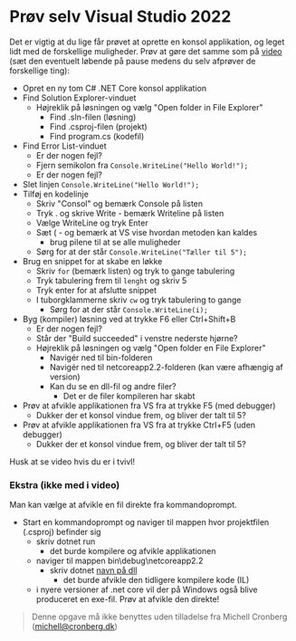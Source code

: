 ﻿# Prøv selv Visual Studio 2022

Det er vigtig at du lige får prøvet at oprette en konsol applikation, og leget 
lidt med de forskellige muligheder. Prøv at gøre det samme 
som på [video](http://cdn.cronberg.dk/kurser/cs/0819_VS2019_Console.mp4) 
(sæt den eventuelt løbende på pause medens du selv afprøver de forskellige ting):

- Opret en ny tom C# .NET Core konsol applikation
- Find Solution Explorer-vinduet
  - Højreklik på løsningen og vælg "Open folder in File Explorer"
    - Find .sln-filen (løsning)
    - Find .csproj-filen (projekt)
    - Find program.cs (kodefil)
- Find Error List-vinduet
  - Er der nogen fejl?
  - Fjern semikolon fra `Console.WriteLine("Hello World!");`
  - Er der nogen fejl?
- Slet linjen `Console.WriteLine("Hello World!");`
- Tilføj en kodelinje
  - Skriv "Consol" og bemærk Console på listen
  - Tryk . og skrive Write - bemærk Writeline på listen
  - Vælge WriteLine og tryk Enter
  - Sæt ( - og bemærk at VS vise hvordan metoden kan kaldes
    - brug pilene til at se alle muligheder
  - Sørg for at der står `Console.WriteLine("Tæller til 5");`
- Brug en snippet for at skabe en løkke
  - Skriv `for` (bemærk listen) og tryk to gange tabulering
  - Tryk tabulering frem til `lenght` og skriv 5
  - Tryk enter for at afslutte snippet
  - I tuborgklammerne skriv `cw` og tryk tabulering to gange
    - Sørg for at der står `Console.WriteLine(i);`
- Byg (kompiler) løsning ved at trykke F6 eller Ctrl+Shift+B
  - Er der nogen fejl?
  - Står der "Build succeeded" i venstre nederste hjørne?
  - Højreklik på løsningen og vælg "Open folder en File Explorer"
    - Navigér ned til bin-folderen
    - Navigér ned til netcoreapp2.2-folderen (kan være afhængig af version)
    - Kan du se en dll-fil og andre filer?
      - Det er de filer kompileren har skabt
- Prøv at afvikle applikationen fra VS fra at trykke F5 (med debugger)
  - Dukker der et konsol vindue frem, og bliver der talt til 5?
- Prøv at afvikle applikationen fra VS fra at trykke Ctrl+F5 (uden debugger)
  - Dukker der et konsol vindue frem, og bliver der talt til 5?

Husk at se video hvis du er i tvivl!

### Ekstra (ikke med i video)

Man kan vælge at afvikle en fil direkte fra kommandoprompt.

- Start en kommandoprompt og naviger til mappen hvor projektfilen (.csproj) befinder sig
  - skriv dotnet run
    - det burde kompilere og afvikle applikationen
  - naviger til mappen bin\debug\netcoreapp2.2
    - skriv dotnet [navn på dll](eksempelvis "dotnet demo.dll")
      - det burde afvikle den tidligere kompilere kode (IL)
  - i nyere versioner af .net core vil der på Windows også blive produceret en exe-fil. Prøv at afvikle den direkte!

<!-- footerstart -->
> Denne opgave må ikke benyttes uden tilladelse fra Michell Cronberg (michell@cronberg.dk)
<!-- footerslut -->
